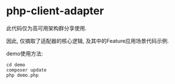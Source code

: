 # php-client-adapter

此代码仅为高可用架构群分享使用.

因此, 仅摘取了适配器的核心逻辑, 及其中的Feature应用场景代码示例.

demo使用方法:
```
cd demo
composer update
php demo.php
```
